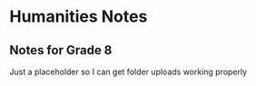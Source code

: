 # Humanities Notes
## Notes for Grade 8 
Just a placeholder so I can get folder uploads working properly